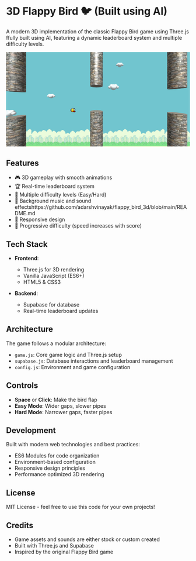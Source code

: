 # 3D Flappy Bird 🐦 (Built using AI)

A modern 3D implementation of the classic Flappy Bird game using Three.js ffully built using AI, featuring a dynamic leaderboard system and multiple difficulty levels.

![Game Preview](preview.png)

## Features

- 🎮 3D gameplay with smooth animations
- 🏆 Real-time leaderboard system
- 🎯 Multiple difficulty levels (Easy/Hard)
- 🎵 Background music and sound effectshttps://github.com/adarshvinayak/flappy_bird_3d/blob/main/README.md
- 📱 Responsive design
- 🌟 Progressive difficulty (speed increases with score)

## Tech Stack

- **Frontend**: 
  - Three.js for 3D rendering
  - Vanilla JavaScript (ES6+)
  - HTML5 & CSS3

- **Backend**:
  - Supabase for database
  - Real-time leaderboard updates

## Architecture

The game follows a modular architecture:
- `game.js`: Core game logic and Three.js setup
- `supabase.js`: Database interactions and leaderboard management
- `config.js`: Environment and game configuration


## Controls

- **Space** or **Click**: Make the bird flap
- **Easy Mode**: Wider gaps, slower pipes
- **Hard Mode**: Narrower gaps, faster pipes

## Development

Built with modern web technologies and best practices:
- ES6 Modules for code organization
- Environment-based configuration
- Responsive design principles
- Performance optimized 3D rendering

## License

MIT License - feel free to use this code for your own projects!

## Credits

- Game assets and sounds are either stock or custom created 
- Built with Three.js and Supabase
- Inspired by the original Flappy Bird game 
